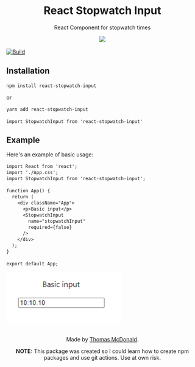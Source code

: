 <h1 align=center>React Stopwatch Input</h1>

<p align=center>
  React Component for stopwatch times
</p>

<p align=center>  
  <a href="https://github.com/ThomasMcDonald/React-Stopwatch-Input"><img src="https://badgen.net/github/license/ThomasMcDonald/React-Stopwatch-Input"></a>
    
  [![Build](https://github.com/ThomasMcDonald/React-Stopwatch-Input/actions/workflows/npm-publish.yml/badge.svg)](https://github.com/ThomasMcDonald/React-Stopwatch-Input/actions/workflows/npm-publish.yml)

</p>


<h2>Installation</h2>

```bash
npm install react-stopwatch-input
```
or
```bash
yarn add react-stopwatch-input
```

``` import StopwatchInput from 'react-stopwatch-input' ```


<h2> Example </h2>
Here's an example of basic usage:

```TSX
import React from 'react';
import './App.css';
import StopwatchInput from 'react-stopwatch-input';

function App() {
  return (
    <div className="App">
      <p>Basic input</p>
      <StopwatchInput 
        name="stopwatchInput"
        required={false}
      />
    </div>
  );
}

export default App;
```

<img src='./src/media/example.png' width="300">

<h2></h2>
<div align=center>
  
  Made by [Thomas McDonald](https://github.com/ThomasMcDonald).
   
  <strong>NOTE:</strong> This package was created so I could learn how to create npm packages and use git actions. Use at own risk.
</div>

